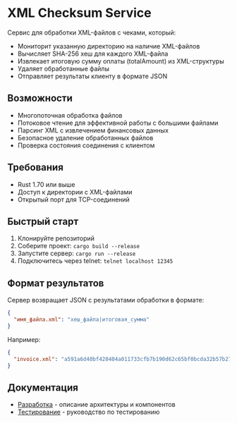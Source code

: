 # XML Checksum Service

Сервис для обработки XML-файлов с чеками, который:

* Мониторит указанную директорию на наличие XML-файлов
* Вычисляет SHA-256 хеш для каждого XML-файла
* Извлекает итоговую сумму оплаты (totalAmount) из XML-структуры
* Удаляет обработанные файлы
* Отправляет результаты клиенту в формате JSON

## Возможности

* Многопоточная обработка файлов
* Потоковое чтение для эффективной работы с большими файлами
* Парсинг XML с извлечением финансовых данных
* Безопасное удаление обработанных файлов
* Проверка состояния соединения с клиентом

## Требования

* Rust 1.70 или выше
* Доступ к директории с XML-файлами
* Открытый порт для TCP-соединений

## Быстрый старт

1. Клонируйте репозиторий
2. Соберите проект: `cargo build --release`
3. Запустите сервер: `cargo run --release`
4. Подключитесь через telnet: `telnet localhost 12345`

## Формат результатов

Сервер возвращает JSON с результатами обработки в формате:
```json
{
  "имя_файла.xml": "хеш_файла|итоговая_сумма"
}
```

Например:
```json
{
  "invoice.xml": "a591a6d40bf420404a011733cfb7b190d62c65bf0bcda32b57b277d9ad9f146e|495.00"
}
```

## Документация

* [Разработка](development.md) - описание архитектуры и компонентов
* [Тестирование](testing.md) - руководство по тестированию
